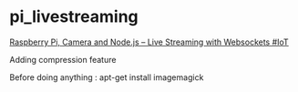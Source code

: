 pi_livestreaming
================

[Raspberry Pi, Camera and Node.js – Live Streaming with Websockets #IoT](http://thejackalofjavascript.com/rpi-live-streaming)

Adding compression feature

Before doing anything :
apt-get install imagemagick
